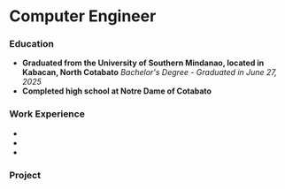 # Computer Engineer

### Education
- **Graduated from the University of Southern Mindanao, located in Kabacan, North Cotabato**
  *Bachelor's Degree - Graduated in June 27, 2025*
- **Completed high school at Notre Dame of Cotabato**

### Work Experience
- 
-
-

### Project

